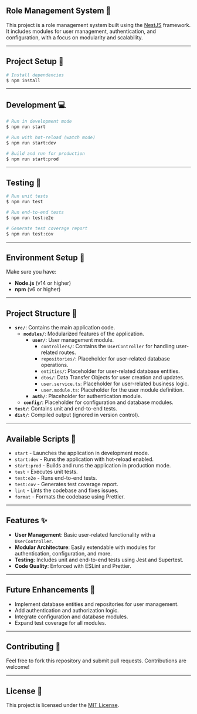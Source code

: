 ## Role Management System 🚀

This project is a role management system built using the [NestJS](https://nestjs.com/) framework. It includes modules for user management, authentication, and configuration, with a focus on modularity and scalability.

---

## Project Setup 🚀

```bash
# Install dependencies
$ npm install
```

---

## Development 💻

```bash
# Run in development mode
$ npm run start

# Run with hot-reload (watch mode)
$ npm run start:dev

# Build and run for production
$ npm run start:prod
```

---

## Testing 🧪

```bash
# Run unit tests
$ npm run test

# Run end-to-end tests
$ npm run test:e2e

# Generate test coverage report
$ npm run test:cov
```

---

## Environment Setup 🔧

Make sure you have:
- **Node.js** (v14 or higher)
- **npm** (v6 or higher)

---

## Project Structure 📂

- **`src/`**: Contains the main application code.
  - **`modules/`**: Modularized features of the application.
    - **`user/`**: User management module.
      - `controllers/`: Contains the `UserController` for handling user-related routes.
      - `repositories/`: Placeholder for user-related database operations.
      - `entities/`: Placeholder for user-related database entities.
      - `dtos/`: Data Transfer Objects for user creation and updates.
      - `user.service.ts`: Placeholder for user-related business logic.
      - `user.module.ts`: Placeholder for the user module definition.
    - **`auth/`**: Placeholder for authentication module.
  - **`config/`**: Placeholder for configuration and database modules.
- **`test/`**: Contains unit and end-to-end tests.
- **`dist/`**: Compiled output (ignored in version control).

---

## Available Scripts 📜

- `start` - Launches the application in development mode.
- `start:dev` - Runs the application with hot-reload enabled.
- `start:prod` - Builds and runs the application in production mode.
- `test` - Executes unit tests.
- `test:e2e` - Runs end-to-end tests.
- `test:cov` - Generates test coverage report.
- `lint` - Lints the codebase and fixes issues.
- `format` - Formats the codebase using Prettier.

---

## Features ✨

- **User Management**: Basic user-related functionality with a `UserController`.
- **Modular Architecture**: Easily extendable with modules for authentication, configuration, and more.
- **Testing**: Includes unit and end-to-end tests using Jest and Supertest.
- **Code Quality**: Enforced with ESLint and Prettier.

---

## Future Enhancements 🚀

- Implement database entities and repositories for user management.
- Add authentication and authorization logic.
- Integrate configuration and database modules.
- Expand test coverage for all modules.

---

## Contributing 🤝

Feel free to fork this repository and submit pull requests. Contributions are welcome!

---

## License 📄

This project is licensed under the [MIT License](./LICENSE).